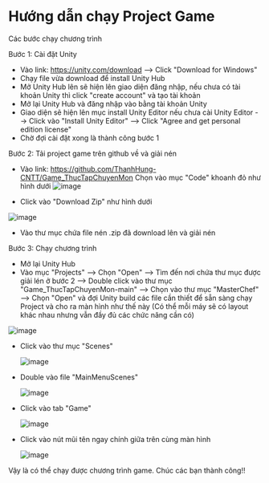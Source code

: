 # Hướng dẫn chạy Project Game

Các bước chạy chương trình

Bước 1: Cài đặt Unity
  + Vào link: https://unity.com/download  --> Click "Download for Windows"
  + Chạy file vừa download để install Unity Hub
  + Mở Unity Hub lên sẽ hiện lên giao diện đăng nhập, nếu chưa có tài khoản Unity thì click "create account" và tạo tài khoản
  + Mở lại Unity Hub và đăng nhập vào bằng tài khoản Unity
  + Giao diện sẽ hiện lên mục install Unity Editor nếu chưa cài Unity Editor --> Click vào "Install Unity Editor" --> Click "Agree and get personal edition license"
  + Chờ đợi cài đặt xong là thành công bước 1

Bước 2: Tải project game trên github về và giải nén
  + Vào link: https://github.com/ThanhHung-CNTT/Game_ThucTapChuyenMon
     Chọn vào mục "Code" khoanh đỏ như hình dưới
    ![image](https://github.com/ThanhHung-CNTT/Game_ThucTapChuyenMon/assets/72698847/d73cc90f-4646-4980-8662-6ef03b837347)




  + Click vào "Download Zip" như hình dưới

    
   ![image](https://github.com/ThanhHung-CNTT/Game_ThucTapChuyenMon/assets/72698847/a2f00a14-791e-46ed-96e7-448fc31c65a6)

  + Vào thư mục chứa file nén .zip đã download lên và giải nén

Bước 3: Chạy chương trình
  + Mở lại Unity Hub
  + Vào mục "Projects" --> Chọn "Open" --> Tìm đến nơi chứa thư mục được giải lén ở bước 2 --> Double click vào thư mục
"Game_ThucTapChuyenMon-main" --> Chọn vào thư mục "MasterChef"  --> Chọn "Open" và đợi Unity build các file cần thiết để sẵn sàng chạy Project và cho ra màn hình như thế này (Có thể mỗi máy sẽ có layout khác nhau nhưng vẫn đầy đủ các chức năng cần có)

![image](https://github.com/ThanhHung-CNTT/Game_ThucTapChuyenMon/assets/72698847/dda89b06-21d7-4f5e-972f-f8a314dcb9ae)

  + Click vào thư mục "Scenes"

    ![image](https://github.com/ThanhHung-CNTT/Game_ThucTapChuyenMon/assets/72698847/51e9e2f1-6d43-462d-a142-4aaa0c915d39)

  + Double vào file "MainMenuScenes"

    ![image](https://github.com/ThanhHung-CNTT/Game_ThucTapChuyenMon/assets/72698847/3c9c7d66-8d56-455f-b134-cf3e7b05afcf)

  + Click vào tab "Game"

    ![image](https://github.com/ThanhHung-CNTT/Game_ThucTapChuyenMon/assets/72698847/10576e2e-820c-4aa1-a227-c26791a03b83)

  + Click vào nút mũi tên ngay chính giữa trên cùng màn hình

    ![image](https://github.com/ThanhHung-CNTT/Game_ThucTapChuyenMon/assets/72698847/3e8b5a13-e22e-47d5-91b2-2a5fab417981)

Vậy là có thể chạy được chương trình game. Chúc các bạn thành công!!

